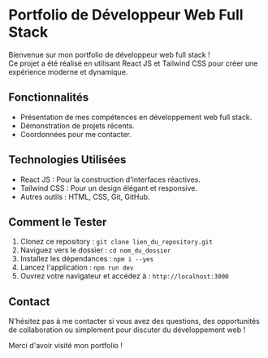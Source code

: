 # Portfolio de Développeur Web Full Stack

Bienvenue sur mon portfolio de développeur web full stack !<br />Ce projet a été réalisé en utilisant React JS et Tailwind CSS pour créer une expérience moderne et dynamique.

## Fonctionnalités

- Présentation de mes compétences en développement web full stack.
- Démonstration de projets récents.
- Coordonnées pour me contacter.

## Technologies Utilisées

- React JS : Pour la construction d'interfaces réactives.
- Tailwind CSS : Pour un design élégant et responsive.
- Autres outils : HTML, CSS, Git, GitHub.

## Comment le Tester

1. Clonez ce repository : `git clone lien_du_repository.git`
2. Naviguez vers le dossier : `cd nom_du_dossier`
3. Installez les dépendances : `npm i --yes`
4. Lancez l'application : `npm run dev`
5. Ouvrez votre navigateur et accédez à : `http://localhost:3000`

## Contact

N'hésitez pas à me contacter si vous avez des questions, des opportunités de collaboration ou simplement pour discuter du développement web !

Merci d'avoir visité mon portfolio !
